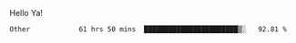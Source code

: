 Hello Ya!

<!--START_SECTION:waka-->

```text
Other            61 hrs 50 mins  ███████████████████████▒░   92.81 %
```

<!--END_SECTION:waka-->
